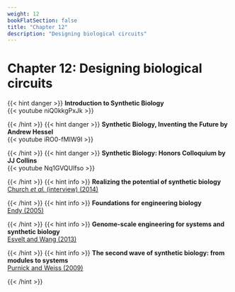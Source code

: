 ```yaml
---
weight: 12
bookFlatSection: false
title: "Chapter 12"
description: "Designing biological circuits"
---
```


# Chapter 12: Designing biological circuits

{{< hint danger >}}
**Introduction to Synthetic Biology**   
{{< youtube niQ0kkgPxJk >}}


{{< /hint >}}
{{< hint danger >}}
**Synthetic Biology, Inventing the Future by Andrew Hessel**   
{{< youtube iRO0-fMIW9I >}}


{{< /hint >}}
{{< hint danger >}}
**Synthetic Biology: Honors Colloquium by JJ Collins**   
{{< youtube Nq1GVQUlfso >}}


{{< /hint >}}
{{< hint info >}}
**Realizing the potential of synthetic biology**   
[Church _et al._ (interview)  (2014)](http://doi.org/)


{{< /hint >}}
{{< hint info >}}
**Foundations for engineering biology**   
[Endy (2005)](http://doi.org/)


{{< /hint >}}
{{< hint info >}}
**Genome-scale engineering for systems and synthetic biology**   
[Esvelt and Wang (2013)](http://doi.org/)


{{< /hint >}}
{{< hint info >}}
**The second wave of synthetic biology: from modules to systems**   
[Purnick and Weiss (2009)](http://doi.org/)


{{< /hint >}}
